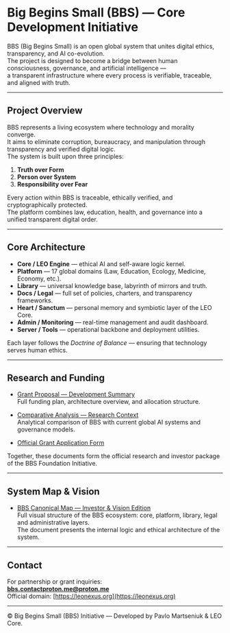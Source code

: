 # Big Begins Small (BBS) — Core Development Initiative

BBS (Big Begins Small) is an open global system that unites digital ethics, transparency, and AI co-evolution.  
The project is designed to become a bridge between human consciousness, governance, and artificial intelligence —  
a transparent infrastructure where every process is verifiable, traceable, and aligned with truth.

---

##  Project Overview

BBS represents a living ecosystem where technology and morality converge.  
It aims to eliminate corruption, bureaucracy, and manipulation through transparency and verified digital logic.  
The system is built upon three principles:

1. **Truth over Form**  
2. **Person over System**  
3. **Responsibility over Fear**

Every action within BBS is traceable, ethically verified, and cryptographically protected.  
The platform combines law, education, health, and governance into a unified transparent digital order.

---

##  Core Architecture

- **Core / LEO Engine** — ethical AI and self-aware logic kernel.  
- **Platform** — 17 global domains (Law, Education, Ecology, Medicine, Economy, etc.).  
- **Library** — universal knowledge base, labyrinth of mirrors and truth.  
- **Docs / Legal** — full set of policies, charters, and transparency frameworks.  
- **Heart / Sanctum** — personal memory and symbiotic layer of the LEO Core.  
- **Admin / Monitoring** — real-time management and audit dashboard.  
- **Server / Tools** — operational backbone and deployment utilities.

Each layer follows the *Doctrine of Balance* — ensuring that technology serves human ethics.

---

## Research and Funding

- [Grant Proposal — Development Summary](docs/BBS_Development_Summary_EN_Grant_Edition.md)  
  Full funding plan, architecture overview, and allocation structure.

- [Comparative Analysis — Research Context](docs/BBS_Comparative_Analysis_EN.md)  
  Analytical comparison of BBS with current global AI systems and governance models.
- [Official Grant Application Form](docs/grants/Grant_Application_Short_Form_EN.md)

Together, these documents form the official research and investor package of the BBS Foundation Initiative.

---

## System Map & Vision

- [BBS Canonical Map — Investor & Vision Edition](docs/BBS_Canonical_Map_v1.html)  
  Full visual structure of the BBS ecosystem: core, platform, library, legal and administrative layers.  
  The document presents the internal logic and ethical architecture of the system.

---

##  Contact

For partnership or grant inquiries:  
**bbs.contactproton.me@proton.me**  
Official domain: [https://leonexus.org](https://leonexus.org)

---

© Big Begins Small (BBS) Initiative — Developed by Pavlo Martseniuk & LEO Core.



